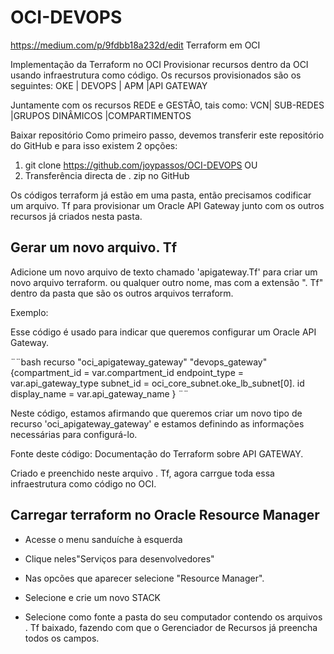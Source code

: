 ﻿# OCI-DEVOPS

 https://medium.com/p/9fdbb18a232d/edit
 Terraform em OCI

Implementação da Terraform no OCI
Provisionar recursos dentro da OCI usando infraestrutura como código.
Os recursos provisionados são os seguintes:
OKE | DEVOPS | APM |API GATEWAY

Juntamente com os recursos REDE e GESTÃO, tais como:
VCN| SUB-REDES |GRUPOS DINÂMICOS |COMPARTIMENTOS

Baixar repositório
Como primeiro passo, devemos transferir este repositório do GitHub e para isso existem 2 opções:
1. git clone https://github.com/joypassos/OCI-DEVOPS
OU
2. Transferência directa de . zip no GitHub

Os códigos terraform já estão em uma pasta, então precisamos codificar um arquivo. Tf para provisionar um Oracle API Gateway junto com os outros recursos já criados nesta pasta.

## Gerar um novo arquivo. Tf
Adicione um novo arquivo de texto chamado 'apigateway.Tf' para criar um novo arquivo terraform. ou qualquer outro nome, mas com a extensão ". Tf" dentro da pasta que são os outros arquivos terraform.

Exemplo:

Esse código é usado para indicar que queremos configurar um Oracle API Gateway.

¨¨bash
recurso "oci_apigateway_gateway" "devops_gateway" {compartment_id = var.compartment_id
 endpoint_type = var.api_gateway_type
 subnet_id = oci_core_subnet.oke_lb_subnet[0]. id
 display_name = var.api_gateway_name
}
¨¨

Neste código, estamos afirmando que queremos criar um novo tipo de recurso 'oci_apigateway_gateway' e estamos definindo as informações necessárias para configurá-lo.

Fonte deste código: Documentação do Terraform sobre API GATEWAY.

Criado e preenchido neste arquivo . Tf, agora carrgue toda essa infraestrutura como código no OCI.

## Carregar terraform no Oracle Resource Manager

* Acesse o menu sanduíche à esquerda

* Clique neles"Serviços para desenvolvedores"

* Nas opcões que aparecer selecione "Resource Manager".

* Selecione e crie um novo STACK

* Selecione como fonte a pasta do seu computador contendo os arquivos . Tf baixado, fazendo com que o Gerenciador de Recursos já preencha todos os campos.
